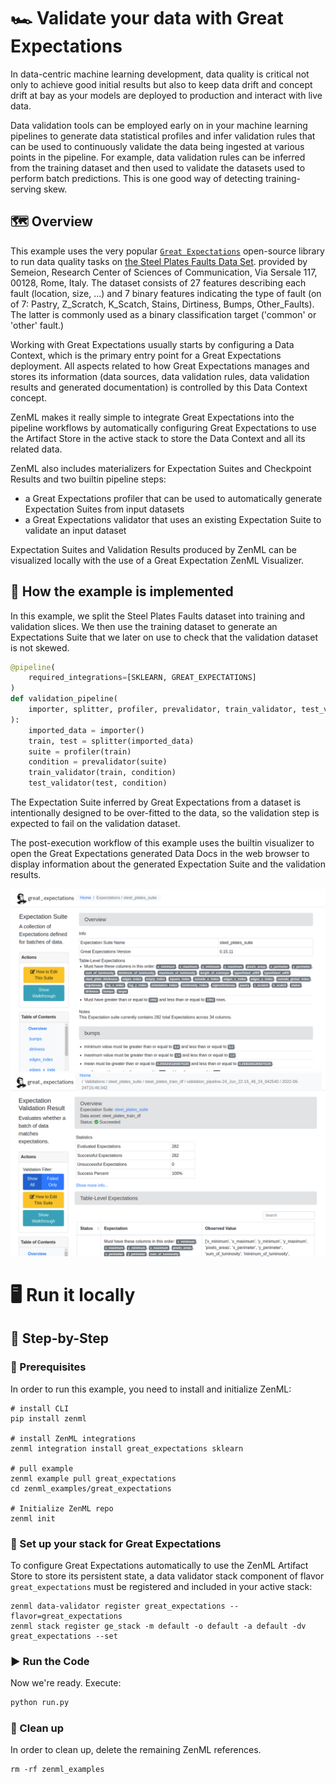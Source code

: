# 🏎 Validate your data with Great Expectations
In data-centric machine learning development, data quality is critical not only
to achieve good initial results but also to keep data drift and concept drift
at bay as your models are deployed to production and interact with live data.

Data validation tools can be employed early on in your machine learning
pipelines to generate data statistical profiles and infer validation rules
that can be used to continuously validate the data being ingested at various
points in the pipeline. For example, data validation rules can be inferred from
the training dataset and then used to validate the datasets used to perform
batch predictions. This is one good way of detecting training-serving skew.

## 🗺 Overview
This example uses the very popular [`Great Expectations`](https://greatexpectations.io/)
open-source library to run data quality tasks on [the Steel Plates Faults Data Set](https://www.openml.org/search?type=data&sort=runs&id=1504&status=active).
provided by Semeion, Research Center of Sciences of Communication, Via Sersale
117, 00128, Rome, Italy. The dataset consists of 27 features describing each
fault (location, size, ...) and 7 binary features indicating the type of fault
(on of 7: Pastry, Z_Scratch, K_Scatch, Stains, Dirtiness, Bumps, Other_Faults).
The latter is commonly used as a binary classification target ('common' or
'other' fault.)

Working with Great Expectations usually starts by configuring a Data Context,
which is the primary entry point for a Great Expectations deployment. All
aspects related to how Great Expectations manages and stores its information
(data sources, data validation rules, data validation results and generated
documentation) is controlled by this Data Context concept.

ZenML makes it really simple to integrate Great Expectations into the pipeline
workflows by automatically configuring Great Expectations to use the Artifact
Store in the active stack to store the Data Context and all its related data.

ZenML also includes materializers for Expectation Suites and Checkpoint Results
and two builtin pipeline steps:

 * a Great Expectations profiler that can be used to automatically generate
 Expectation Suites from input datasets
 * a Great Expectations validator that uses an existing Expectation Suite to
 validate an input dataset

Expectation Suites and Validation Results produced by ZenML can be visualized
locally with the use of a Great Expectation ZenML Visualizer.

## 🧰 How the example is implemented
In this example, we split the Steel Plates Faults dataset into training and
validation slices. We then use the training dataset to generate an Expectations
Suite that we later on use to check that the validation dataset is not skewed.

```python
@pipeline(
    required_integrations=[SKLEARN, GREAT_EXPECTATIONS]
)
def validation_pipeline(
    importer, splitter, profiler, prevalidator, train_validator, test_validator
):
    imported_data = importer()
    train, test = splitter(imported_data)
    suite = profiler(train)
    condition = prevalidator(suite)
    train_validator(train, condition)
    test_validator(test, condition)
```

The Expectation Suite inferred by Great Expectations from a dataset is
intentionally designed to be over-fitted to the data, so the validation
step is expected to fail on the validation dataset.

The post-execution workflow of this example uses the builtin visualizer to
open the Great Expectations generated Data Docs in the web browser to display
information about the generated Expectation Suite and the validation results.

![Expectation Suite visualization UI](assets/expectation_suite.png)
![Validation Result visualization UI](assets/validation_result.png)

# 🖥 Run it locally

## 👣 Step-by-Step
### 📄 Prerequisites 
In order to run this example, you need to install and initialize ZenML:

```shell
# install CLI
pip install zenml

# install ZenML integrations
zenml integration install great_expectations sklearn

# pull example
zenml example pull great_expectations
cd zenml_examples/great_expectations

# Initialize ZenML repo
zenml init
```


### 🥞 Set up your stack for Great Expectations

To configure Great Expectations automatically to use the ZenML Artifact Store
to store its persistent state, a data validator stack component of flavor
`great_expectations` must be registered and included in your active stack:  

```shell
zenml data-validator register great_expectations --flavor=great_expectations
zenml stack register ge_stack -m default -o default -a default -dv great_expectations --set
```

### ▶️ Run the Code
Now we're ready. Execute:

```bash
python run.py
```

### 🧽 Clean up
In order to clean up, delete the remaining ZenML references.

```shell
rm -rf zenml_examples
```
